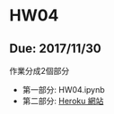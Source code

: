 # HW04
## Due: 2017/11/30

作業分成2個部分

* 第一部分: HW04.ipynb
* 第二部分: [Heroku 網站](https://powerful-sands-18823.herokuapp.com/)
